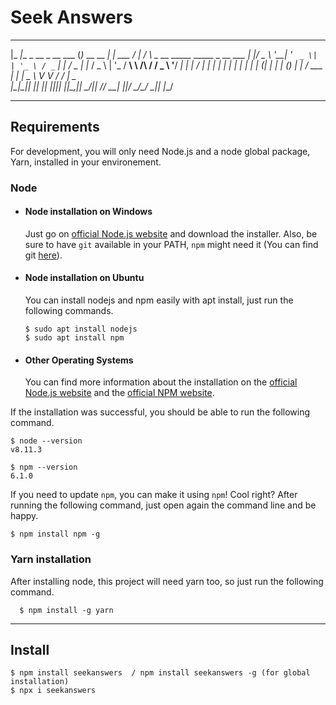 # Seek Answers

  _____                   _             _          __      _
 |_   _|__ _ __ _ __ ___ (_)_ __   __ _| |   ___  / _|    / \   _ __  _____      _____ _ __ ___ 
   | |/ _ \ '__| '_ ` _ \| | '_ \ / _` | |  / _ \| |_    / _ \ | '_ \/ __\ \ /\ / / _ \ '__/ __|
   | |  __/ |  | | | | | | | | | | (_| | | | (_) |  _|  / ___ \| | | \__ \\ V  V /  __/ |  \__ \
   |_|\___|_|  |_| |_| |_|_|_| |_|\__,_|_|  \___/|_|   /_/   \_\_| |_|___/ \_/\_/ \___|_|  |___/

---
## Requirements

For development, you will only need Node.js and a node global package, Yarn, installed in your environement.

### Node
- #### Node installation on Windows

  Just go on [official Node.js website](https://nodejs.org/) and download the installer.
Also, be sure to have `git` available in your PATH, `npm` might need it (You can find git [here](https://git-scm.com/)).

- #### Node installation on Ubuntu

  You can install nodejs and npm easily with apt install, just run the following commands.

      $ sudo apt install nodejs
      $ sudo apt install npm

- #### Other Operating Systems
  You can find more information about the installation on the [official Node.js website](https://nodejs.org/) and the [official NPM website](https://npmjs.org/).

If the installation was successful, you should be able to run the following command.

    $ node --version
    v8.11.3

    $ npm --version
    6.1.0

If you need to update `npm`, you can make it using `npm`! Cool right? After running the following command, just open again the command line and be happy.

    $ npm install npm -g

###
### Yarn installation
  After installing node, this project will need yarn too, so just run the following command.

      $ npm install -g yarn

---

## Install

    $ npm install seekanswers  / npm install seekanswers -g (for global installation)
    $ npx i seekanswers


